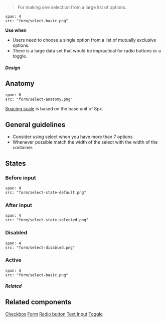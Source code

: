 > For making one selection from a large list of options.

```image
span: 4
src: "form/select-basic.png"
```

**Use when**
- Users need to choose a single option from a list of mutually exclusive options.
- There is a large data set that would be impractical for radio buttons or a toggle.

##### Design

## Anatomy

```image
span: 6
src: "form/select-anatomy.png"
```
[Spacing scale](/visual_style/spacing) is based on the base unit of 8px.

## General guidelines

- Consider using select when you have more than 7 options
- Whenever possible match the width of the select with the width of the container.

## States

### Before input
```image
span: 4
src: "form/select-state-default.png"
```

### After input
```image
span: 4
src: "form/select-state-selected.png"
```

### Disabled
```image
span: 4
src: "form/select-disabled.png"
```

### Active
```image
span: 4
src: "form/select-basic.png"
```

##### Related

## Related components
[Checkbox](/components/checkbox)
[Form](/components/form)
[Radio button](/components/radio-button)
[Text Input](/components/text-input)
[Toggle](/components/toggle)
